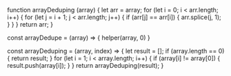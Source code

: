 <!-- Array Deduping solutions -->

<!-- Normal Solution -->

<!-- 
given an array
want to remove duplicates
nested loop?
j is i + 1 for inside loop
splice? -->

function arrayDeduping (array) {
  let arr = array;
  for (let i = 0; i < arr.length; i++) {
    for (let j = i + 1; j < arr.length; j++) {
      if (arr[j] == arr[i]) {
        arr.splice(j, 1);
      }
    }
  }
  return arr;
}

<!-- Recursion Solution -->

<!-- 
given an array
want to remove duplicates
needs to call it self
-->

const arrayDedupe = (array) => {
  helper(array, 0)
}

const arrayDeduping = (array, index) => {
  let result = [];
  if (array.length == 0) {
    return result;
  }
  for (let i = 1; i < array.length; i++) {
    if (array[i] != array[0]) {
      result.push(array[i]);
    }
  }
  return arrayDeduping(result);
}